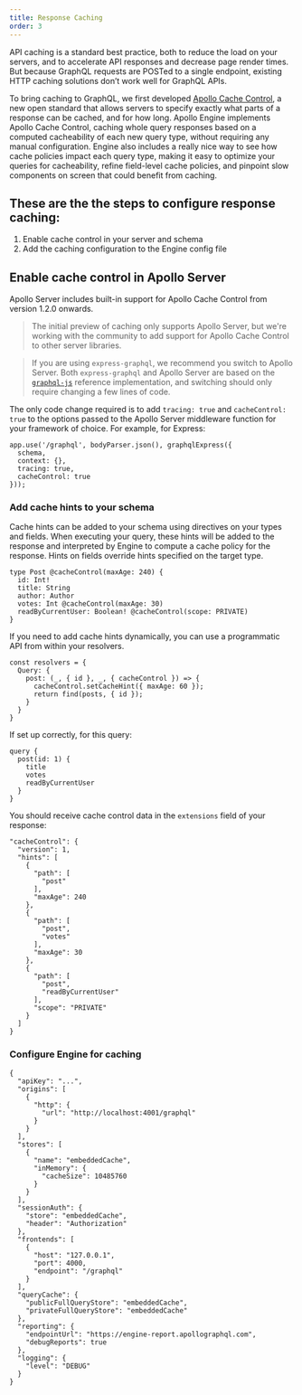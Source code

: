 ```yaml
---
title: Response Caching
order: 3
---
```


API caching is a standard best practice, both to reduce the load on your servers, and to accelerate API responses and decrease page render times. But because GraphQL requests are POSTed to a single endpoint, existing HTTP caching solutions don’t work well for GraphQL APIs.

To bring caching to GraphQL, we first developed [Apollo Cache Control](https://github.com/apollographql/apollo-cache-control), a new open standard that allows servers to specify exactly what parts of a response can be cached, and for how long. Apollo Engine implements Apollo Cache Control, caching whole query responses based on a computed cacheability of each new query type, without requiring any manual configuration. Engine also includes a really nice way to see how cache policies impact each query type, making it easy to optimize your queries for cacheability, refine field-level cache policies, and pinpoint slow components on screen that could benefit from caching.

<!-- Make more of a bulleted point list -->
## These are the the steps to configure response caching:

1. Enable cache control in your server and schema
2. Add the caching configuration to the Engine config file

## Enable cache control in Apollo Server

Apollo Server includes built-in support for Apollo Cache Control from version 1.2.0 onwards.

> The initial preview of caching only supports Apollo Server, but we're working with the community to add support for Apollo Cache Control to other server libraries.

> If you are using `express-graphql`, we recommend you switch to Apollo Server. Both `express-graphql` and Apollo Server are based on the [`graphql-js`](https://github.com/graphql/graphql-js) reference implementation, and switching should only require changing a few lines of code.

The only code change required is to add `tracing: true` and `cacheControl: true` to the options passed to the Apollo Server middleware function for your framework of choice. For example, for Express:

```
app.use('/graphql', bodyParser.json(), graphqlExpress({
  schema,
  context: {},
  tracing: true,
  cacheControl: true
}));
```

### Add cache hints to your schema

Cache hints can be added to your schema using directives on your types and fields. When executing your query, these hints will be added to the response and interpreted by Engine to compute a cache policy for the response. Hints on fields override hints specified on the target type.

```
type Post @cacheControl(maxAge: 240) {
  id: Int!
  title: String
  author: Author
  votes: Int @cacheControl(maxAge: 30)
  readByCurrentUser: Boolean! @cacheControl(scope: PRIVATE)
}
```

If you need to add cache hints dynamically, you can use a programmatic API from within your resolvers.

```
const resolvers = {
  Query: {
    post: (_, { id }, _, { cacheControl }) => {
      cacheControl.setCacheHint({ maxAge: 60 });
      return find(posts, { id });
    }
  }
}
```

If set up correctly, for this query:

```
query {
  post(id: 1) {
    title
    votes
    readByCurrentUser
  }
}
```

You should receive cache control data in the `extensions` field of your response:

```
"cacheControl": {
  "version": 1,
  "hints": [
    {
      "path": [
        "post"
      ],
      "maxAge": 240
    },
    {
      "path": [
        "post",
        "votes"
      ],
      "maxAge": 30
    },
    {
      "path": [
        "post",
        "readByCurrentUser"
      ],
      "scope": "PRIVATE"
    }
  ]
}
```

### Configure Engine for caching

```
{
  "apiKey": "...",
  "origins": [
    {
      "http": {
        "url": "http://localhost:4001/graphql"
      }
    }
  ],
  "stores": [
    {
      "name": "embeddedCache",
      "inMemory": {
        "cacheSize": 10485760
      }
    }
  ],
  "sessionAuth": {
    "store": "embeddedCache",
    "header": "Authorization"
  },
  "frontends": [
    {
      "host": "127.0.0.1",
      "port": 4000,
      "endpoint": "/graphql"
    }
  ],
  "queryCache": {
    "publicFullQueryStore": "embeddedCache",
    "privateFullQueryStore": "embeddedCache"
  },
  "reporting": {
    "endpointUrl": "https://engine-report.apollographql.com",
    "debugReports": true
  },
  "logging": {
    "level": "DEBUG"
  }
}

```
